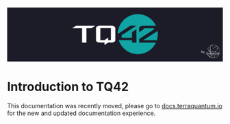 ![](images/TQ42_Banner.png)

# Introduction to TQ42
This documentation was recently moved, please go to [docs.terraquantum.io](https://docs.terraquantum.io) for the new and updated documentation experience.